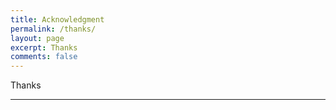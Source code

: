 ```yaml
---
title: Acknowledgment
permalink: /thanks/
layout: page
excerpt: Thanks
comments: false
---
```


Thanks

<hr>

